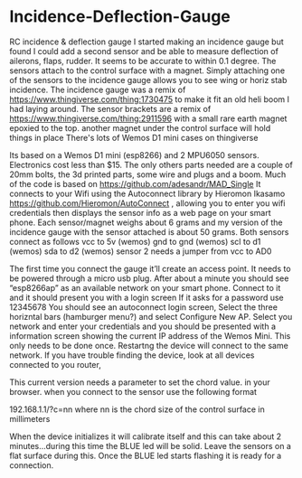 # Incidence-Deflection-Gauge
RC incidence &amp; deflection gauge
I started making an incidence gauge but found I could add a second sensor and be able to measure deflection of ailerons, flaps, rudder.
It seems to be accurate to within 0.1 degree. The sensors attach to the control surface with a magnet.
Simply attaching one of the sensors to the incidence gauge allows you to see wing or horiz stab incidence.
The incidence gauge was a remix of https://www.thingiverse.com/thing:1730475 to make it fit an old heli boom I had laying around.
The sensor brackets are a remix of https://www.thingiverse.com/thing:2911596 with a small rare earth magnet epoxied to the top.  another magnet under the control surface will hold things in place
There's lots of Wemos D1 mini cases on thingiverse

Its based on a Wemos D1 mini (esp8266) and 2 MPU6050 sensors. Electronics cost less than $15.
The only others parts needed are a couple of 20mm bolts, the 3d printed parts, some wire and plugs and a boom.
Much of the code is based on https://github.com/adesandr/MAD_Single
It connects to your Wifi using the Autoconnect library by Hieromon Ikasamo https://github.com/Hieromon/AutoConnect , allowing you to enter you wifi credentials then displays the sensor info as a web page on your smart phone.
Each sensor/magnet weighs about 6 grams and my version of the incidence gauge with the sensor attached is about 50 grams.
Both sensors connect as follows
vcc to 5v (wemos)
gnd to gnd (wemos)
scl to d1 (wemos)
sda to d2 (wemos)
sensor 2 needs a jumper from vcc to AD0

The first time you connect the gauge it’ll create an access point.
It needs to be powered through a micro usb plug. 
After about a minute you should see “esp8266ap” as an available network on your smart phone.
Connect to it and it should present you with a login screen
If it asks for a password use 12345678
You should see an autoconnect login screen,  Select the three horizntal bars (hamburger menu?)
and select Configure New AP.  Select you network and enter your credentials and you should be presented with a information screen showing the current IP address
of the Wemos Mini.
This only needs to be done once.
Restartng the device will connect to the same network.
If you have trouble finding the device, look at all devices connected to you router,

This current version needs a parameter to set the chord value.
in your browser. when you connect to the sensor use the following format

192.168.1.1/?c=nn       where nn is the chord size of the control surface in millimeters

When the device initializes it will calibrate itself and this can take about 2 minutes...during this time the BLUE led will be solid.  Leave the sensors on a flat surface during this.
Once the BLUE led starts flashing it is ready for a connection.
